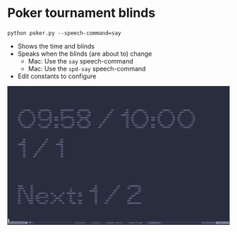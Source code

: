 # Poker tournament blinds

`python poker.py --speech-command=say`

- Shows the time and blinds
- Speaks when the blinds (are about to) change
    - Mac: Use the `say` speech-command
    - Mac: Use the `spd-say` speech-command
- Edit constants to configure

![Screenshot](./screenshot.png)
